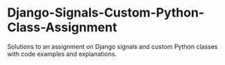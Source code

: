 # Django-Signals-Custom-Python-Class-Assignment
Solutions to an assignment on Django signals and custom Python classes with code examples and explanations.
